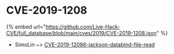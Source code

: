 # CVE-2019-1208
{% embed url="https://github.com/Live-Hack-CVE/full_database/blob/main/cves/2019/CVE-2019-1208.json" %}

* SimoLin ~> [CVE-2019-12086-jackson-databind-file-read](https://www.alice-snow.ru/2019/database/cve-2019-1208/cve-2019-12086-jackson-databind-file-read-simolin)